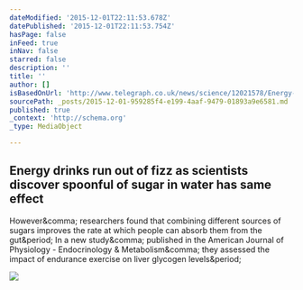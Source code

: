 ```yaml
---
dateModified: '2015-12-01T22:11:53.678Z'
datePublished: '2015-12-01T22:11:53.754Z'
hasPage: false
inFeed: true
inNav: false
starred: false
description: ''
title: ''
author: []
isBasedOnUrl: 'http://www.telegraph.co.uk/news/science/12021578/Energy-drinks-run-out-of-fizz-as-scientists-discover-spoonful-of-sugar-in-water-has-same-effect.html'
sourcePath: _posts/2015-12-01-959285f4-e199-4aaf-9479-01893a9e6581.md
published: true
_context: 'http://schema.org'
_type: MediaObject

---
```

<article style=""><h1>Energy drinks run out of fizz as scientists discover spoonful of sugar in water has same effect</h1><p>However&amp;comma; researchers found that combining different sources of sugars improves the rate at which people can absorb them from the gut&amp;period; In a new study&amp;comma; published in the American Journal of Physiology - Endocrinology &amp; Metabolism&amp;comma; they assessed the impact of endurance exercise on liver glycogen levels&amp;period;</p><img src="http://i.telegraph.co.uk/multimedia/archive/03512/Sugar-m_3512364k.jpg" /></article>